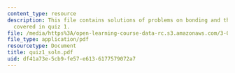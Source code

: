 ```yaml
---
content_type: resource
description: This file contains solutions of problems on bonding and thermodynamics
  covered in quiz 1.
file: /media/https%3A/open-learning-course-data-rc.s3.amazonaws.com/3-012-fundamentals-of-materials-science-fall-2005/df41a73e5cb9fe57e6136177579072a7_quiz1_soln.pdf
file_type: application/pdf
resourcetype: Document
title: quiz1_soln.pdf
uid: df41a73e-5cb9-fe57-e613-6177579072a7
---
```

